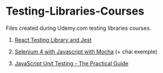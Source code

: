 # Testing-Libraries-Courses

Files created during Udemy.com testing libraries courses.

1. [React Testing Library and Jest](https://www.udemy.com/course/react-testing-library-and-jest)

2. [Selenium 4 with Javascript with Mocha](https://www.udemy.com/course/selenium-javascript-with-mocha) (+ chai exemple)

3. [JavaScript Unit Testing - The Practical Guide](https://www.udemy.com/course/javascript-unit-testing-the-practical-guide)
